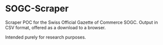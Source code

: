 # SOGC-Scraper

Scraper POC for the Swiss Official Gazette of Commerce SOGC. Output in CSV format, offered as a download to a browser. 

Intended purely for research purposes.
